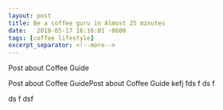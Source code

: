 ```yaml
---
layout: post
title: Be a coffee guru in Almost 25 minutes
date:   2018-05-17 16:16:01 -0600
tags: [coffee lifestyle]
excerpt_separator: <!--more-->
---
```

Post about Coffee Guide
<!--more-->
Post about Coffee GuidePost about Coffee Guide kefj 
fds f
ds f

ds f dsf
